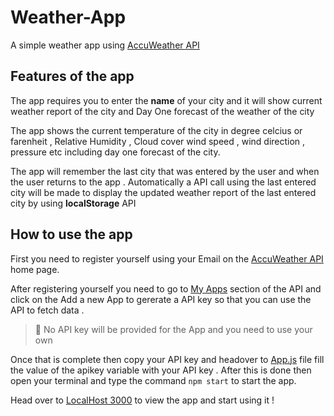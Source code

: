 # Weather-App

A simple weather app using [AccuWeather API](https://developer.accuweather.com/)

## Features of the app

The app requires you to enter the **name** of your city and it will show current weather report of the city and Day One forecast of the weather of the city

The app shows the current temperature of the city in degree celcius or farenheit , Relative Humidity , Cloud cover
wind speed , wind direction , pressure etc including day one forecast of the city.

The app will remember the last city that was entered by the user and when the user returns to the app . Automatically a API call using the last entered city will be made to display the updated weather report of the last entered city by using **localStorage** API

## How to use the app

First you need to register yourself using your Email on the [AccuWeather API](https://developer.accuweather.com/) home page.

After registering yourself you need to go to [My Apps](https://developer.accuweather.com/user/me/apps) section of the API and click on the Add a new App to gererate a API key so that you can use the API to fetch data .

> 📝 No API key will be provided for the App and you need to use your own

Once that is complete then copy your API key and headover to [App.js](public/app.js) file fill the value of the apikey variable with your API key . After this is done then open your terminal and type the command `npm start` to start the app.

Head over to [LocalHost 3000](http://localhost:3000/) to view the app and start using it !
